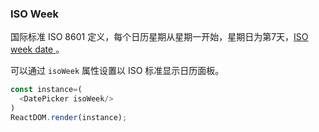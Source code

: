 ### ISO Week

国际标准 ISO 8601 定义，每个日历星期从星期一开始，星期日为第7天，[ISO week date ](https://en.wikipedia.org/wiki/ISO_week_date)。

可以通过 `isoWeek` 属性设置以 ISO 标准显示日历面板。

<!--start-code-->
```js
const instance=(
  <DatePicker isoWeek/>
)
ReactDOM.render(instance);
```
<!--end-code-->
